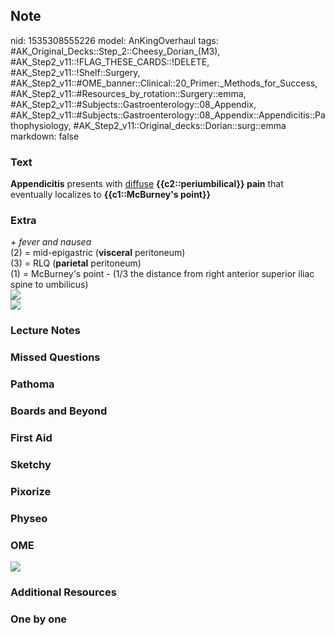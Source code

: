 ## Note
nid: 1535308555226
model: AnKingOverhaul
tags: #AK_Original_Decks::Step_2::Cheesy_Dorian_(M3), #AK_Step2_v11::!FLAG_THESE_CARDS::!DELETE, #AK_Step2_v11::!Shelf::Surgery, #AK_Step2_v11::#OME_banner::Clinical::20_Primer:_Methods_for_Success, #AK_Step2_v11::#Resources_by_rotation::Surgery::emma, #AK_Step2_v11::#Subjects::Gastroenterology::08_Appendix, #AK_Step2_v11::#Subjects::Gastroenterology::08_Appendix::Appendicitis::Pathophysiology, #AK_Step2_v11::Original_decks::Dorian::surg::emma
markdown: false

### Text
<b>Appendicitis</b> presents with <u>diffuse</u>
<b>{{c2::periumbilical}} pain</b> that eventually localizes to
<b>{{c1::McBurney's point}}</b>

### Extra
<div>
  <div>
    <i>+ fever and nausea</i>
  </div>
  <div>
    (2) = mid-epigastric (<b>visceral</b> peritoneum)
  </div>
  <div>
    (3) = RLQ (<b>parietal</b> peritoneum)
  </div>
  <div>
    (1) = McBurney's point - (1/3 the distance from right anterior
    superior iliac spine to umbilicus)
  </div>
  <div><img src="paste-896097681670145.jpg"></div>
</div><img src="paste-2164710761824257.jpg">

### Lecture Notes


### Missed Questions


### Pathoma


### Boards and Beyond


### First Aid


### Sketchy


### Pixorize


### Physeo


### OME
<div class="ome-widget">
  <a href="https://onlinemeded.org/spa/surgery?ref=anki"><img src=
  "_OME_AnkiFlashcards_Topic_2.png"></a>
</div>

### Additional Resources


### One by one

